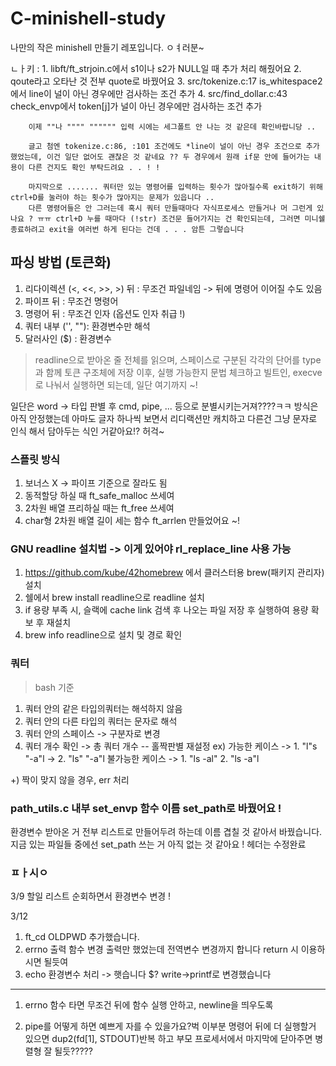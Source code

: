 # C-minishell-study
나만의 작은 minishell 만들기 레포입니다.
ㅇㅕ러분~

ㄴㅏ키 : 1. libft/ft_strjoin.c에서 s1이나 s2가 NULL일 때 추가 처리 해줬어요
		2. qoute라고 오타난 것 전부 quote로 바꿨어요
		3. src/tokenize.c:17 is_whitespace2에서 line이 널이 아닌 경우에만 검사하는 조건 추가
		4. src/find_dollar.c:43 check_envp에서 token[j]가 널이 아닌 경우에만 검사하는 조건 추가

		이제 ""나 """" """""" 입력 시에는 세그폴트 안 나는 것 같은데 확인바랍니당 ..

		글고 첨엔 tokenize.c:86, :101 조건에도 *line이 널이 아닌 경우 조건으로 추가했었는데, 이건 일단 없어도 괜찮은 것 같네요 ?? 두 경우에서 원래 if문 안에 들어가는 내용이 다른 건지도 확인 부탁드려요 . . ! !

		마지막으로 ....... 쿼터만 있는 명령어를 입력하는 횟수가 많아질수록 exit하기 위해 ctrl+D를 눌러야 하는 횟수가 많아지는 문제가 있읍니다 ..
		다른 명령어들은 안 그러는데 혹시 쿼터 만들때마다 자식프로세스 만들거나 머 그런게 있나요 ? ㅠㅠ ctrl+D 누를 때마다 (!str) 조건문 들어가지는 건 확인되는데, 그러면 미니쉘 종료하려고 exit을 여러번 하게 된다는 건데 . . . 암튼 그렇습니다

## 파싱 방법 (토큰화)
1. 리다이렉션 (<, <<, >>, >) 뒤 : 무조건 파일네임 -> 뒤에 명령어 이어질 수도 있음
2. 파이프 뒤 : 무조건 명령어
3. 명령어 뒤 : 무조건 인자 (옵션도 인자 취급 !)
4. 쿼터 내부 ('', ""): 환경변수만 해석
5. 달러사인 ($) : 환경변수
> readline으로 받아온 줄 전체를 읽으며, 스페이스로 구분된 각각의 단어를 type과 함께 토큰 구조체에 저장
이후, 실행 가능한지 문법 체크하고 빌트인, execve로 나눠서 실행하면 되는데, 일단 여기까지 ~!

일단은 word -> 타입 판별 후 cmd, pipe, ... 등으로 분별시키는거져????ㅋㅋ
방식은 아직 안정했는데 아마도 글자 하나씩 보면서 리디랙션만 캐치하고 다른건 그냥 문자로 인식 해서 담아두는 식인 거같아요!? 허걱~

### 스플릿 방식
1. 보너스 X -> 파이프 기준으로 잘라도 됨
2. 동적할당 하실 때 ft_safe_malloc 쓰세여
3. 2차원 배열 프리하실 때는 ft_free 쓰세여
4. char형 2차원 배열 길이 세는 함수 ft_arrlen 만들었어요 ~!

### GNU readline 설치법 -> 이게 있어야 rl_replace_line 사용 가능
1. https://github.com/kube/42homebrew 에서 클러스터용 brew(패키지 관리자) 설치
2. 쉘에서 brew install readline으로 readline 설치
3. if 용량 부족 시, 슬랙에 cache link 검색 후 나오는 파일 저장 후 실행하여 용량 확보 후 재설치
4. brew info readline으로 설치 및 경로 확인

### 쿼터
> bash 기준
1. 쿼터 안의 같은 타입의쿼터는 해석하지 않음
2. 쿼터 안의 다른 타입의 쿼터는 문자로 해석
3. 쿼터 안의 스페이스 -> 구분자로 변경
4. 쿼터 개수 확인 -> 총 쿼터 개수 -- 홀짝판별 재설정
ex)
 가능한 케이스
 -> 1. "l"s "-a"l ->
	2. "ls" "-a"l
 불가능한 케이스
 -> 1. "ls -al"
	2. "ls -a"l

+) 짝이 맞지 않을 경우, err 처리

### path_utils.c 내부 set_envp 함수 이름 set_path로 바꿨어요 !
환경변수 받아온 거 전부 리스트로 만들어두려 하는데 이름 겹칠 것 같아서 바꿨습니다.
지금 있는 파일들 중에선 set_path 쓰는 거 아직 없는 것 같아요 ! 헤더는 수정완료

### ㅍㅏ시ㅇ

3/9 할일
리스트 순회하면서 환경변수 변경 !

3/12
1. ft_cd OLDPWD 추가했습니다.
2. errno 출력 함수 변경
출력만 했었는데 전역변수 변경까지 합니다 return 시 이용하시면 될듯여
3. echo 환경변수 처리 -> 햇습니다 $? write->printf로 변경했습니다
---

1. errno 함수 타면 무조건 뒤에 함수 실행 안하고, newline을 띄우도록

2. pipe를 어떻게 하면 예쁘게 자를 수 있을가요?벅
이부분 명령어 뒤에 더 실행할거 있으면 dup2(fd[1], STDOUT)반복 하고
부모 프로세서에서 마지막에 닫아주면 병렬형 잘 될듯?????
